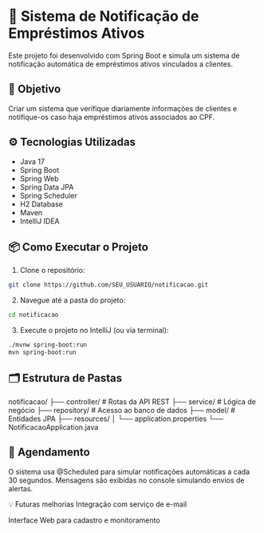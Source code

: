 # 🔔 Sistema de Notificação de Empréstimos Ativos

Este projeto foi desenvolvido com Spring Boot e simula um sistema de notificação automática de empréstimos ativos vinculados a clientes.

## 🚀 Objetivo

Criar um sistema que verifique diariamente informações de clientes e notifique-os caso haja empréstimos ativos associados ao CPF.

## ⚙️ Tecnologias Utilizadas

- Java 17
- Spring Boot
- Spring Web
- Spring Data JPA
- Spring Scheduler
- H2 Database
- Maven
- IntelliJ IDEA

## 📦 Como Executar o Projeto

1. Clone o repositório:

```bash
git clone https://github.com/SEU_USUARIO/notificacao.git
````
2. Navegue até a pasta do projeto:

```bash
cd notificacao
```

3. Execute o projeto no IntelliJ (ou via terminal):

```bash
./mvnw spring-boot:run
mvn spring-boot:run
```

## 🗂️ Estrutura de Pastas

notificacao/
├── controller/        # Rotas da API REST
├── service/           # Lógica de negócio
├── repository/        # Acesso ao banco de dados
├── model/             # Entidades JPA
├── resources/
│   └── application.properties
└── NotificacaoApplication.java

## 📅 Agendamento
O sistema usa @Scheduled para simular notificações automáticas a cada 30 segundos.
Mensagens são exibidas no console simulando envios de alertas.

💡 Futuras melhorias
Integração com serviço de e-mail

Interface Web para cadastro e monitoramento


